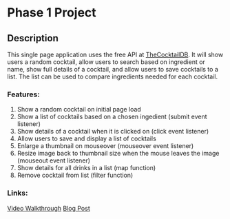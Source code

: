 # Phase 1 Project

## Description

This single page application uses the free API at [TheCocktailDB](https://www.thecocktaildb.com/api.php).  It will show users a random cocktail, allow users to search based on ingredient or name, show full details of a cocktail, and allow users to save cocktails to a list.  The list can be used to compare ingredients needed for each cocktail.

### Features:

1. Show a random cocktail on initial page load
2. Show a list of cocktails based on a chosen ingedient (submit event listener)
3. Show details of a cocktail when it is clicked on (click event listener)
4. Allow users to save and display a list of cocktails
5. Enlarge a thumbnail on mouseover (mouseover event listener)
6. Resize image back to thumbnail size when the mouse leaves the image (mouseout event listener)
7. Show details for all drinks in a list (map function)
8. Remove cocktail from list (filter function)

### Links:

[Video Walkthrough](https://youtu.be/B8-xm3nNt8I)
[Blog Post](https://medium.com/@johnfarris217/accessing-user-submitted-information-in-html-forms-55c8220e13fc)